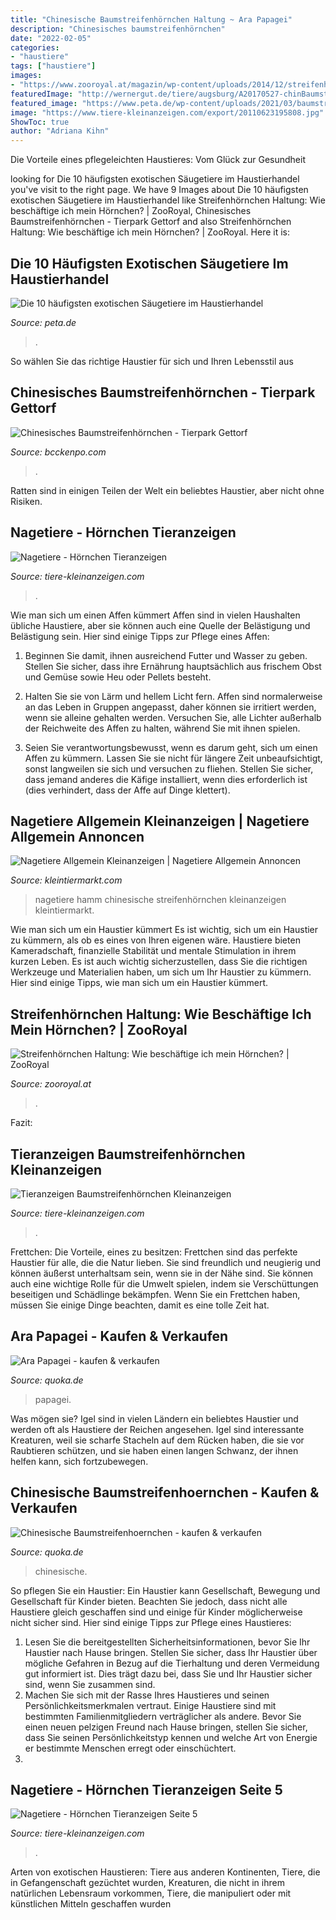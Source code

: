 ```yaml
---
title: "Chinesische Baumstreifenhörnchen Haltung ~ Ara Papagei"
description: "Chinesisches baumstreifenhörnchen"
date: "2022-02-05"
categories:
- "haustiere"
tags: ["haustiere"]
images:
- "https://www.zooroyal.at/magazin/wp-content/uploads/2014/12/streifenhoenchen-760x560-310x180.jpg"
featuredImage: "http://wernergut.de/tiere/augsburg/A20170527-chinBaumstreifenhoernchen04.jpg"
featured_image: "https://www.peta.de/wp-content/uploads/2021/03/baumstreifenhoernchen-nature-3197222_1280-c-pixabay.jpg"
image: "https://www.tiere-kleinanzeigen.com/export/20110623195808.jpg"
ShowToc: true
author: "Adriana Kihn"
---
```



Die Vorteile eines pflegeleichten Haustieres: Vom Glück zur Gesundheit

	

		
looking for Die 10 häufigsten exotischen Säugetiere im Haustierhandel you've visit to the right page. We have 9 Images about Die 10 häufigsten exotischen Säugetiere im Haustierhandel like Streifenhörnchen Haltung: Wie beschäftige ich mein Hörnchen? | ZooRoyal, Chinesisches Baumstreifenhörnchen - Tierpark Gettorf and also Streifenhörnchen Haltung: Wie beschäftige ich mein Hörnchen? | ZooRoyal. Here it is:
		
    
## Die 10 Häufigsten Exotischen Säugetiere Im Haustierhandel

<img loading=lazy src="https://www.peta.de/wp-content/uploads/2021/03/baumstreifenhoernchen-nature-3197222_1280-c-pixabay.jpg" onerror="this.onerror=null;this.src='https://tse3.mm.bing.net/th?id=OIP.Z5v9m_kC23-g1NBa8Pf7GgHaE8&amp;pid=15.1';" alt="Die 10 häufigsten exotischen Säugetiere im Haustierhandel">

_Source: peta.de_

>. 

	

So wählen Sie das richtige Haustier für sich und Ihren Lebensstil aus

    
## Chinesisches Baumstreifenhörnchen - Tierpark Gettorf

<img loading=lazy src="http://wernergut.de/tiere/augsburg/A20170527-chinBaumstreifenhoernchen04.jpg" onerror="this.onerror=null;this.src='https://tse3.mm.bing.net/th?id=OIP.X79BJ5wn7StIWOcY-x-RLQHaFj&amp;pid=15.1';" alt="Chinesisches Baumstreifenhörnchen - Tierpark Gettorf">

_Source: bcckenpo.com_

>. 

	

Ratten sind in einigen Teilen der Welt ein beliebtes Haustier, aber nicht ohne Risiken.

    
## Nagetiere - Hörnchen Tieranzeigen

<img loading=lazy src="https://www.tiere-kleinanzeigen.com/export/20210705220211.jpg" onerror="this.onerror=null;this.src='https://tse1.mm.bing.net/th?id=OIP.gE8kJu9iMhdzT3n7I8mQ0QHaJ4&amp;pid=15.1';" alt="Nagetiere - Hörnchen Tieranzeigen">

_Source: tiere-kleinanzeigen.com_

>. 

	

Wie man sich um einen Affen kümmert
Affen sind in vielen Haushalten übliche Haustiere, aber sie können auch eine Quelle der Belästigung und Belästigung sein. Hier sind einige Tipps zur Pflege eines Affen:
1) Beginnen Sie damit, ihnen ausreichend Futter und Wasser zu geben. Stellen Sie sicher, dass ihre Ernährung hauptsächlich aus frischem Obst und Gemüse sowie Heu oder Pellets besteht.

2) Halten Sie sie von Lärm und hellem Licht fern. Affen sind normalerweise an das Leben in Gruppen angepasst, daher können sie irritiert werden, wenn sie alleine gehalten werden. Versuchen Sie, alle Lichter außerhalb der Reichweite des Affen zu halten, während Sie mit ihnen spielen.

3) Seien Sie verantwortungsbewusst, wenn es darum geht, sich um einen Affen zu kümmern. Lassen Sie sie nicht für längere Zeit unbeaufsichtigt, sonst langweilen sie sich und versuchen zu fliehen. Stellen Sie sicher, dass jemand anderes die Käfige installiert, wenn dies erforderlich ist (dies verhindert, dass der Affe auf Dinge klettert).

    
## Nagetiere Allgemein Kleinanzeigen | Nagetiere Allgemein Annoncen

<img loading=lazy src="https://www.kleintiermarkt.com/export/qLRTFnf3XAI4.jpg" onerror="this.onerror=null;this.src='https://tse3.mm.bing.net/th?id=OIP.epyE7qpBfBCOtqQYBWtMQQHaE7&amp;pid=15.1';" alt="Nagetiere Allgemein Kleinanzeigen | Nagetiere Allgemein Annoncen">

_Source: kleintiermarkt.com_

>nagetiere hamm chinesische streifenhörnchen kleinanzeigen kleintiermarkt. 

	

Wie man sich um ein Haustier kümmert
Es ist wichtig, sich um ein Haustier zu kümmern, als ob es eines von Ihren eigenen wäre. Haustiere bieten Kameradschaft, finanzielle Stabilität und mentale Stimulation in ihrem kurzen Leben. Es ist auch wichtig sicherzustellen, dass Sie die richtigen Werkzeuge und Materialien haben, um sich um Ihr Haustier zu kümmern. Hier sind einige Tipps, wie man sich um ein Haustier kümmert.

    
## Streifenhörnchen Haltung: Wie Beschäftige Ich Mein Hörnchen? | ZooRoyal

<img loading=lazy src="https://www.zooroyal.at/magazin/wp-content/uploads/2014/12/streifenhoenchen-760x560-310x180.jpg" onerror="this.onerror=null;this.src='https://tse2.mm.bing.net/th?id=OIP.2oqSa62OAi4p-J_79S7YLQAAAA&amp;pid=15.1';" alt="Streifenhörnchen Haltung: Wie beschäftige ich mein Hörnchen? | ZooRoyal">

_Source: zooroyal.at_

>. 

	

Fazit:

    
## Tieranzeigen Baumstreifenhörnchen Kleinanzeigen

<img loading=lazy src="https://www.tiere-kleinanzeigen.com/export/0e78b501b4aebaa551713990055cd.jpg" onerror="this.onerror=null;this.src='https://tse1.mm.bing.net/th?id=OIP.bllpr01Sfe9Yhi7dwsCy-AHaFj&amp;pid=15.1';" alt="Tieranzeigen Baumstreifenhörnchen Kleinanzeigen">

_Source: tiere-kleinanzeigen.com_

>. 

	

Frettchen: Die Vorteile, eines zu besitzen:
Frettchen sind das perfekte Haustier für alle, die die Natur lieben. Sie sind freundlich und neugierig und können äußerst unterhaltsam sein, wenn sie in der Nähe sind. Sie können auch eine wichtige Rolle für die Umwelt spielen, indem sie Verschüttungen beseitigen und Schädlinge bekämpfen. Wenn Sie ein Frettchen haben, müssen Sie einige Dinge beachten, damit es eine tolle Zeit hat.

    
## Ara Papagei - Kaufen &amp; Verkaufen

<img loading=lazy src="https://pic0.qimage.de/06/83/12/s248128306.jpg" onerror="this.onerror=null;this.src='https://tse3.mm.bing.net/th?id=OIP.uKbiwptTNa-CP4Jg8bhTOAAAAA&amp;pid=15.1';" alt="Ara Papagei - kaufen &amp; verkaufen">

_Source: quoka.de_

>papagei. 

	

Was mögen sie?
Igel sind in vielen Ländern ein beliebtes Haustier und werden oft als Haustiere der Reichen angesehen. Igel sind interessante Kreaturen, weil sie scharfe Stacheln auf dem Rücken haben, die sie vor Raubtieren schützen, und sie haben einen langen Schwanz, der ihnen helfen kann, sich fortzubewegen.

    
## Chinesische Baumstreifenhoernchen - Kaufen &amp; Verkaufen

<img loading=lazy src="https://www.deine-tierwelt.de/fotos/124670643_340x255.jpg" onerror="this.onerror=null;this.src='https://tse3.mm.bing.net/th?id=OIP.neUWQiOPJsyEUCh-kUNbyAAAAA&amp;pid=15.1';" alt="Chinesische Baumstreifenhoernchen - kaufen &amp; verkaufen">

_Source: quoka.de_

>chinesische. 

	

So pflegen Sie ein Haustier:
Ein Haustier kann Gesellschaft, Bewegung und Gesellschaft für Kinder bieten. Beachten Sie jedoch, dass nicht alle Haustiere gleich geschaffen sind und einige für Kinder möglicherweise nicht sicher sind. Hier sind einige Tipps zur Pflege eines Haustieres:
1. Lesen Sie die bereitgestellten Sicherheitsinformationen, bevor Sie Ihr Haustier nach Hause bringen. Stellen Sie sicher, dass Ihr Haustier über mögliche Gefahren in Bezug auf die Tierhaltung und deren Vermeidung gut informiert ist. Dies trägt dazu bei, dass Sie und Ihr Haustier sicher sind, wenn Sie zusammen sind.
2. Machen Sie sich mit der Rasse Ihres Haustieres und seinen Persönlichkeitsmerkmalen vertraut. Einige Haustiere sind mit bestimmten Familienmitgliedern verträglicher als andere. Bevor Sie einen neuen pelzigen Freund nach Hause bringen, stellen Sie sicher, dass Sie seinen Persönlichkeitstyp kennen und welche Art von Energie er bestimmte Menschen erregt oder einschüchtert.
3.

    
## Nagetiere - Hörnchen Tieranzeigen Seite 5

<img loading=lazy src="https://www.tiere-kleinanzeigen.com/export/20110623195808.jpg" onerror="this.onerror=null;this.src='https://tse4.mm.bing.net/th?id=OIP.XjvG6kEfGl_1yljrTLLEzwHaFj&amp;pid=15.1';" alt="Nagetiere - Hörnchen Tieranzeigen Seite 5">

_Source: tiere-kleinanzeigen.com_

>. 

	

Arten von exotischen Haustieren: Tiere aus anderen Kontinenten, Tiere, die in Gefangenschaft gezüchtet wurden, Kreaturen, die nicht in ihrem natürlichen Lebensraum vorkommen, Tiere, die manipuliert oder mit künstlichen Mitteln geschaffen wurden

